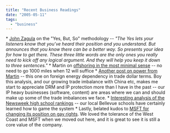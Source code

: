 ```yaml
---
title: "Recent Business Readings"
date: "2005-05-11"
tags: 
  - "business"
---
```


\* [John Zagula](http://marketingplaybook.com/2005/05/02/yes_but_so.html) on the "Yes, But, So" methodology -- _"The Yes lets your listeners know that you’ve heard their position and you understand. But announces that you know there can be a better way. So presents your idea for how to get there. These three little words are the only ones you really need to kick off any logical argument. And they will help you keep it down to three sentences."_ \* Martin on [offshoring in the most minimal sense](http://www.martinandalex.com/blog/archives/2005/05/the_latest_in_o.html) \-- no need to go 1000 miles when 12 will suffice \* [Another post on power from Martin](http://www.martinandalex.com/blog/archives/2005/05/now_here_is_a_d.html) \-- this one on foreign energy dependency in trade dollar terms. Boy this analysis, and our growing trade imbalance with China etc, makes me start to appreciate DRM and IP protection more than I have in the past -- our IP heavy businesses (software, content) are areas where we can and should make up some of the trade imbalances we face. \* [Interesting analysis of the Newsweek high school rankings](http://www.freedom-to-tinker.com/archives/000812.html) -- our local Bellevue schools have certainly learned how to game the system \* Lastly, belated kudos to [MSFT for changing its position on gay rights](http://radio.weblogs.com/0001011/2005/05/06.html#a10011). We loved the tolerance of the West Coast and MSFT when we moved out here, and it is great to see it is still a core value of the company.
